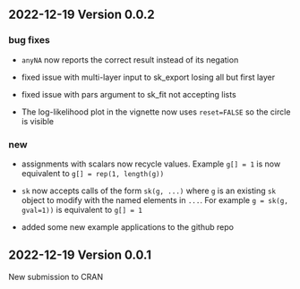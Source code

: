 ## 2022-12-19 Version 0.0.2

### bug fixes

* `anyNA` now reports the correct result instead of its negation

* fixed issue with multi-layer input to sk_export losing all but first layer

* fixed issue with pars argument to sk_fit not accepting lists

* The log-likelihood plot in the vignette now uses `reset=FALSE` so the circle is visible

### new

* assignments with scalars now recycle values. Example `g[] = 1` is now equivalent to `g[] = rep(1, length(g))`

* `sk` now accepts calls of the form `sk(g, ...)` where `g` is an existing `sk` object to modify with the named elements in `...`. For example `g = sk(g, gval=1))` is equivalent to `g[] = 1`

* added some new example applications to the github repo

## 2022-12-19 Version 0.0.1

New submission to CRAN
